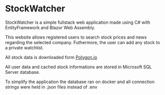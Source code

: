 # StockWatcher

StockWatcher is a simple fullstack web application made using C# with EntityFramework and Blazor Web Assembly.

This website allows registered users to search stock prices and news regarding the selected company. Futhermore, the user can add any stock to a private watchlist. 

All stock data is downloaded form [Polygon.io](https://polygon.io/docs)

All user data and cached stock informations are stored in Microsoft SQL Server database.

To simplify the application the database ran on docker and all connection strings were held in .json files instead of .env
